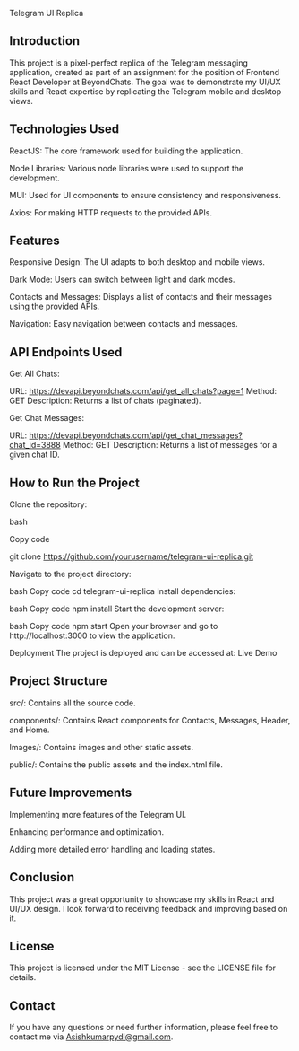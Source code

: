 Telegram UI Replica


Introduction
------------
This project is a pixel-perfect replica of the Telegram messaging application, created as part of an assignment for the position of Frontend React Developer at BeyondChats. The goal was to demonstrate my UI/UX skills and React expertise by replicating the Telegram mobile and desktop views.

Technologies Used
----------------
ReactJS: The core framework used for building the application.

Node Libraries: Various node libraries were used to support the development.

MUI: Used for UI components to ensure consistency and responsiveness.

Axios: For making HTTP requests to the provided APIs.

Features
--------
Responsive Design: The UI adapts to both desktop and mobile views.

Dark Mode: Users can switch between light and dark modes.

Contacts and Messages: Displays a list of contacts and their messages using the provided APIs.

Navigation: Easy navigation between contacts and messages.

API Endpoints Used
-----------------
Get All Chats:

URL: https://devapi.beyondchats.com/api/get_all_chats?page=1
Method: GET
Description: Returns a list of chats (paginated).

Get Chat Messages:

URL: https://devapi.beyondchats.com/api/get_chat_messages?chat_id=3888
Method: GET
Description: Returns a list of messages for a given chat ID.


How to Run the Project
----------------------
Clone the repository:

bash

Copy code

git clone https://github.com/yourusername/telegram-ui-replica.git

Navigate to the project directory:

bash
Copy code
cd telegram-ui-replica
Install dependencies:

bash
Copy code
npm install
Start the development server:

bash
Copy code
npm start
Open your browser and go to http://localhost:3000 to view the application.

Deployment
The project is deployed and can be accessed at: Live Demo

Project Structure
-----------------
src/: Contains all the source code.

components/: Contains React components for Contacts, Messages, Header, and Home.

Images/: Contains images and other static assets.



public/: Contains the public assets and the index.html file.

Future Improvements
-------------------
Implementing more features of the Telegram UI.

Enhancing performance and optimization.

Adding more detailed error handling and loading states.

Conclusion
----------
This project was a great opportunity to showcase my skills in React and UI/UX design. I look forward to receiving feedback and improving based on it.

License
-------
This project is licensed under the MIT License - see the LICENSE file for details.

Contact
-------
If you have any questions or need further information, please feel free to contact me via Asishkumarpydi@gmail.com.
